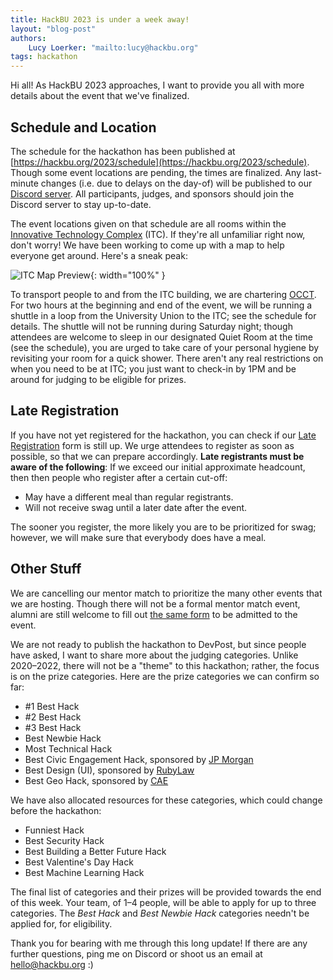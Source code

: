 ```yaml
---
title: HackBU 2023 is under a week away!
layout: "blog-post"
authors:
    Lucy Loerker: "mailto:lucy@hackbu.org"
tags: hackathon
---
```


Hi all! As HackBU 2023 approaches, I want to provide you all with more details about the event that we've finalized.

<!--more-->

## Schedule and Location

The schedule for the hackathon has been published at [https://hackbu.org/2023/schedule](https://hackbu.org/2023/schedule). Though some event locations are pending, the times are finalized. Any last-minute changes (i.e. due to delays on the day-of) will be published to our [Discord server](/discord). All participants, judges, and sponsors should join the Discord server to stay up-to-date.

The event locations given on that schedule are all rooms within the [Innovative Technology Complex](https://goo.gl/maps/YvZFvfeiAe17bU5x5) (ITC). If they're all unfamiliar right now, don't worry! We have been working to come up with a map to help everyone get around. Here's a sneak peak:

![ITC Map Preview](/img/blog/itc_map_preview.png){: width="100%" }

To transport people to and from the ITC building, we are chartering [OCCT](https://www.occtransport.org/). For two hours at the beginning and end of the event, we will be running a shuttle in a loop from the University Union to the ITC; see the schedule for details. The shuttle will not be running during Saturday night; though attendees are welcome to sleep in our designated Quiet Room at the time (see the schedule), you are urged to take care of your personal hygiene by revisiting your room for a quick shower. There aren't any real restrictions on when you need to be at ITC; you just want to check-in by 1PM and be around for judging to be eligible for prizes.

## Late Registration

If you have not yet registered for the hackathon, you can check if our [Late Registration](https://docs.google.com/forms/d/e/1FAIpQLScHJPwdIMSuiyTgqGrdeo_ZX6j0pJJGhgs9NtS1wLniXYDc9g/viewform) form is still up. We urge attendees to register as soon as possible, so that we can prepare accordingly. **Late registrants must be aware of the following**: If we exceed our initial approximate headcount, then then people who register after a certain cut-off:

- May have a different meal than regular registrants.
- Will not receive swag until a later date after the event.

The sooner you register, the more likely you are to be prioritized for swag; however, we will make sure that everybody does have a meal.

## Other Stuff

We are cancelling our mentor match to prioritize the many other events that we are hosting. Though there will not be a formal mentor match event, alumni are still welcome to fill out [the same form](https://docs.google.com/forms/d/12pbJlA7gJWBVdA0i3p7AJZrq4kfqhN2sR0F1kVZHPVg/edit?usp=drive_web) to be admitted to the event.

We are not ready to publish the hackathon to DevPost, but since people have asked, I want to share more about the judging categories. Unlike 2020–2022, there will not be a "theme" to this hackathon; rather, the focus is on the prize categories. Here are the prize categories we can confirm so far:
- #1 Best Hack
- #2 Best Hack
- #3 Best Hack
- Best Newbie Hack
- Most Technical Hack
- Best Civic Engagement Hack, sponsored by [JP Morgan](https://www.jpmorgan.com/)
- Best Design (UI), sponsored by [RubyLaw](https://www.rubylaw.com/)
- Best Geo Hack, sponsored by [CAE](https://www.cae.com/)

We have also allocated resources for these categories, which could change before the hackathon:
- Funniest Hack
- Best Security Hack
- Best Building a Better Future Hack
- Best Valentine's Day Hack
- Best Machine Learning Hack

The final list of categories and their prizes will be provided towards the end of this week. Your team, of 1–4 people, will be able to apply for up to three categories. The *Best Hack* and *Best Newbie Hack* categories needn't be applied for, for eligibility.

Thank you for bearing with me through this long update! If there are any further questions, ping me on Discord or shoot us an email at <a href="mailto:hello@hackbu.org">hello@hackbu.org</a> :)
